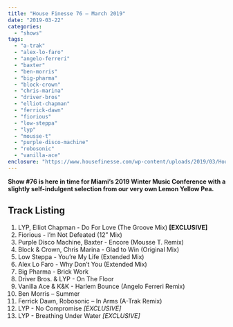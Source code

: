 ```yaml
---
title: "House Finesse 76 – March 2019"
date: "2019-03-22"
categories: 
  - "shows"
tags: 
  - "a-trak"
  - "alex-lo-faro"
  - "angelo-ferreri"
  - "baxter"
  - "ben-morris"
  - "big-pharma"
  - "block-crown"
  - "chris-marina"
  - "driver-bros"
  - "elliot-chapman"
  - "ferrick-dawn"
  - "fiorious"
  - "low-steppa"
  - "lyp"
  - "mousse-t"
  - "purple-disco-machine"
  - "robosonic"
  - "vanilla-ace"
enclosure: "https://www.housefinesse.com/wp-content/uploads/2019/03/House-Finesse-76-March-2019.mp3 145114606 audio/mpeg "
---
```


**Show #76 is here in time for Miami’s 2019 Winter Music Conference with a slightly self-indulgent selection from our very own Lemon Yellow Pea.**

## Track Listing

1. LYP, Elliot Chapman - Do For Love (The Groove Mix) **\[EXCLUSIVE\]**
2. Fiorious - I’m Not Defeated (12” Mix)
3. Purple Disco Machine, Baxter - Encore (Mousse T. Remix)
4. Block & Crown, Chris Marina - Glad to Win (Original Mix)
5. Low Steppa - You’re My Life (Extended Mix)
6. Alex Lo Faro - Why Don’t You (Extended Mix)
7. Big Pharma - Brick Work
8. Driver Bros. & LYP - On The Floor
9. Vanilla Ace & K&K - Harlem Bounce (Angelo Ferreri Remix)
10. Ben Morris – Summer
11. Ferrick Dawn, Robosonic – In Arms (A-Trak Remix)
12. LYP - No Compromise _\[EXCLUSIVE\]_
13. LYP - Breathing Under Water _\[EXCLUSIVE\]_

